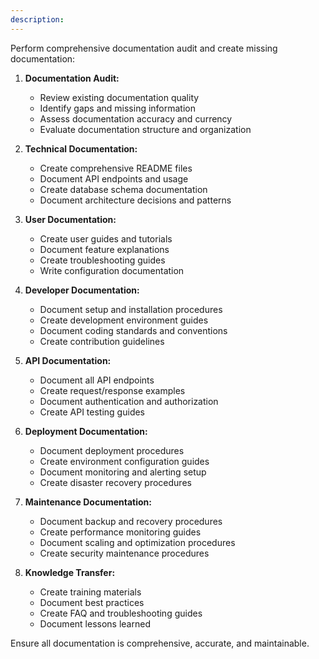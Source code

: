 ```yaml
---
description: 
---
```


Perform comprehensive documentation audit and create missing documentation:

1. **Documentation Audit:**
   - Review existing documentation quality
   - Identify gaps and missing information
   - Assess documentation accuracy and currency
   - Evaluate documentation structure and organization

2. **Technical Documentation:**
   - Create comprehensive README files
   - Document API endpoints and usage
   - Create database schema documentation
   - Document architecture decisions and patterns

3. **User Documentation:**
   - Create user guides and tutorials
   - Document feature explanations
   - Create troubleshooting guides
   - Write configuration documentation

4. **Developer Documentation:**
   - Document setup and installation procedures
   - Create development environment guides
   - Document coding standards and conventions
   - Create contribution guidelines

5. **API Documentation:**
   - Document all API endpoints
   - Create request/response examples
   - Document authentication and authorization
   - Create API testing guides

6. **Deployment Documentation:**
   - Document deployment procedures
   - Create environment configuration guides
   - Document monitoring and alerting setup
   - Create disaster recovery procedures

7. **Maintenance Documentation:**
   - Document backup and recovery procedures
   - Create performance monitoring guides
   - Document scaling and optimization procedures
   - Create security maintenance procedures

8. **Knowledge Transfer:**
   - Create training materials
   - Document best practices
   - Create FAQ and troubleshooting guides
   - Document lessons learned

Ensure all documentation is comprehensive, accurate, and maintainable. 